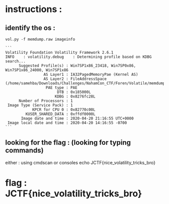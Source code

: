 # instructions : 

## identify the os :
	vol.py -f memdump.raw imageinfo 
	
	```
	Volatility Foundation Volatility Framework 2.6.1
	INFO    : volatility.debug    : Determining profile based on KDBG search...
          Suggested Profile(s) : Win7SP1x86_23418, Win7SP0x86, Win7SP1x86_24000, Win7SP1x86
                     AS Layer1 : IA32PagedMemoryPae (Kernel AS)
                     AS Layer2 : FileAddressSpace (/home/samehba/Downloads/Challenges/NahamCon_CTF/Foren/Volatile/memdump.raw)
                      PAE type : PAE
                           DTB : 0x185000L
                          KDBG : 0x8276fc28L
          Number of Processors : 1
     Image Type (Service Pack) : 1
                KPCR for CPU 0 : 0x82770c00L
             KUSER_SHARED_DATA : 0xffdf0000L
           Image date and time : 2020-04-20 21:16:55 UTC+0000
     Image local date and time : 2020-04-20 14:16:55 -0700
	```

## looking for the flag : (looking for typing commands) 
either : using cmdscan or consoles
echo JCTF{nice_volatility_tricks_bro}

# flag : JCTF{nice_volatility_tricks_bro}
